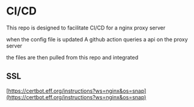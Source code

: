 # CI/CD
This repo is designed to facilitate CI/CD for a nginx proxy server

when the config file is updated A github action queries a api on the proxy server

the files are then pulled from this repo and integrated


## SSL
[https://certbot.eff.org/instructions?ws=nginx&os=snap](https://certbot.eff.org/instructions?ws=nginx&os=snap)
